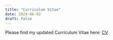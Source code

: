 ```yaml
---
title: "Curriculum Vitae"
date: 2024-06-02
draft: false
---
```


Please find my updated Curriculum Vitae here: [CV](/CV_Academic.pdf)